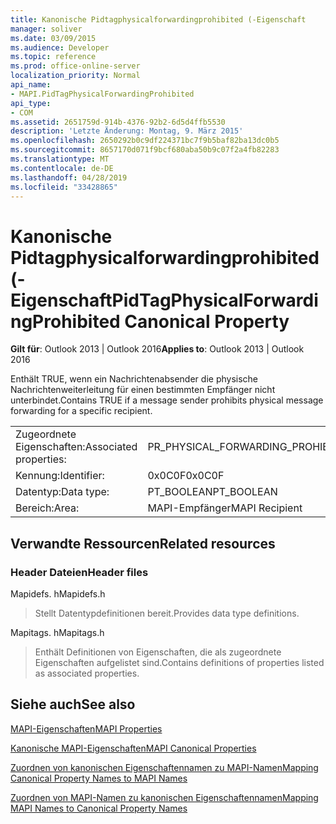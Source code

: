 ```yaml
---
title: Kanonische Pidtagphysicalforwardingprohibited (-Eigenschaft
manager: soliver
ms.date: 03/09/2015
ms.audience: Developer
ms.topic: reference
ms.prod: office-online-server
localization_priority: Normal
api_name:
- MAPI.PidTagPhysicalForwardingProhibited
api_type:
- COM
ms.assetid: 2651759d-914b-4376-92b2-6d5d4ffb5530
description: 'Letzte Änderung: Montag, 9. März 2015'
ms.openlocfilehash: 2650292b0c9df224371bc7f9b5baf82ba13dc0b5
ms.sourcegitcommit: 8657170d071f9bcf680aba50b9c07f2a4fb82283
ms.translationtype: MT
ms.contentlocale: de-DE
ms.lasthandoff: 04/28/2019
ms.locfileid: "33428865"
---
```

# <a name="pidtagphysicalforwardingprohibited-canonical-property"></a><span data-ttu-id="b44fe-103">Kanonische Pidtagphysicalforwardingprohibited (-Eigenschaft</span><span class="sxs-lookup"><span data-stu-id="b44fe-103">PidTagPhysicalForwardingProhibited Canonical Property</span></span>

  
  
<span data-ttu-id="b44fe-104">**Gilt für**: Outlook 2013 | Outlook 2016</span><span class="sxs-lookup"><span data-stu-id="b44fe-104">**Applies to**: Outlook 2013 | Outlook 2016</span></span> 
  
<span data-ttu-id="b44fe-105">Enthält TRUE, wenn ein Nachrichtenabsender die physische Nachrichtenweiterleitung für einen bestimmten Empfänger nicht unterbindet.</span><span class="sxs-lookup"><span data-stu-id="b44fe-105">Contains TRUE if a message sender prohibits physical message forwarding for a specific recipient.</span></span>
  
|||
|:-----|:-----|
|<span data-ttu-id="b44fe-106">Zugeordnete Eigenschaften:</span><span class="sxs-lookup"><span data-stu-id="b44fe-106">Associated properties:</span></span>  <br/> |<span data-ttu-id="b44fe-107">PR_PHYSICAL_FORWARDING_PROHIBITED</span><span class="sxs-lookup"><span data-stu-id="b44fe-107">PR_PHYSICAL_FORWARDING_PROHIBITED</span></span>  <br/> |
|<span data-ttu-id="b44fe-108">Kennung:</span><span class="sxs-lookup"><span data-stu-id="b44fe-108">Identifier:</span></span>  <br/> |<span data-ttu-id="b44fe-109">0x0C0F</span><span class="sxs-lookup"><span data-stu-id="b44fe-109">0x0C0F</span></span>  <br/> |
|<span data-ttu-id="b44fe-110">Datentyp:</span><span class="sxs-lookup"><span data-stu-id="b44fe-110">Data type:</span></span>  <br/> |<span data-ttu-id="b44fe-111">PT_BOOLEAN</span><span class="sxs-lookup"><span data-stu-id="b44fe-111">PT_BOOLEAN</span></span>  <br/> |
|<span data-ttu-id="b44fe-112">Bereich:</span><span class="sxs-lookup"><span data-stu-id="b44fe-112">Area:</span></span>  <br/> |<span data-ttu-id="b44fe-113">MAPI-Empfänger</span><span class="sxs-lookup"><span data-stu-id="b44fe-113">MAPI Recipient</span></span>  <br/> |
   
## <a name="related-resources"></a><span data-ttu-id="b44fe-114">Verwandte Ressourcen</span><span class="sxs-lookup"><span data-stu-id="b44fe-114">Related resources</span></span>

### <a name="header-files"></a><span data-ttu-id="b44fe-115">Header Dateien</span><span class="sxs-lookup"><span data-stu-id="b44fe-115">Header files</span></span>

<span data-ttu-id="b44fe-116">Mapidefs. h</span><span class="sxs-lookup"><span data-stu-id="b44fe-116">Mapidefs.h</span></span>
  
> <span data-ttu-id="b44fe-117">Stellt Datentypdefinitionen bereit.</span><span class="sxs-lookup"><span data-stu-id="b44fe-117">Provides data type definitions.</span></span>
    
<span data-ttu-id="b44fe-118">Mapitags. h</span><span class="sxs-lookup"><span data-stu-id="b44fe-118">Mapitags.h</span></span>
  
> <span data-ttu-id="b44fe-119">Enthält Definitionen von Eigenschaften, die als zugeordnete Eigenschaften aufgelistet sind.</span><span class="sxs-lookup"><span data-stu-id="b44fe-119">Contains definitions of properties listed as associated properties.</span></span>
    
## <a name="see-also"></a><span data-ttu-id="b44fe-120">Siehe auch</span><span class="sxs-lookup"><span data-stu-id="b44fe-120">See also</span></span>



[<span data-ttu-id="b44fe-121">MAPI-Eigenschaften</span><span class="sxs-lookup"><span data-stu-id="b44fe-121">MAPI Properties</span></span>](mapi-properties.md)
  
[<span data-ttu-id="b44fe-122">Kanonische MAPI-Eigenschaften</span><span class="sxs-lookup"><span data-stu-id="b44fe-122">MAPI Canonical Properties</span></span>](mapi-canonical-properties.md)
  
[<span data-ttu-id="b44fe-123">Zuordnen von kanonischen Eigenschaftennamen zu MAPI-Namen</span><span class="sxs-lookup"><span data-stu-id="b44fe-123">Mapping Canonical Property Names to MAPI Names</span></span>](mapping-canonical-property-names-to-mapi-names.md)
  
[<span data-ttu-id="b44fe-124">Zuordnen von MAPI-Namen zu kanonischen Eigenschaftennamen</span><span class="sxs-lookup"><span data-stu-id="b44fe-124">Mapping MAPI Names to Canonical Property Names</span></span>](mapping-mapi-names-to-canonical-property-names.md)

